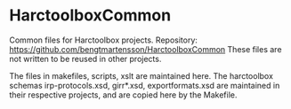 # HarctoolboxCommon
Common files for Harctoolbox projects.
Repository: https://github.com/bengtmartensson/HarctoolboxCommon
These files are not written to be reused in other projects.

The files in makefiles, scripts, xslt are maintained here.
The harctoolbox schemas irp-protocols.xsd, girr*.xsd, exportformats.xsd are
maintained in their respective projects, and are copied here by the Makefile.